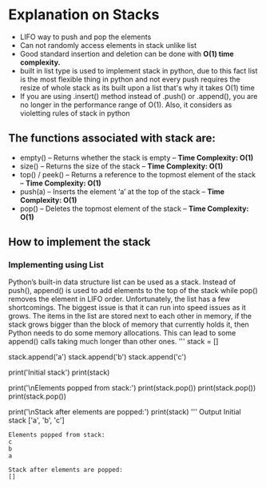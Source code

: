 # Explanation on Stacks
- LIFO way to push and pop the elements
- Can not randomly access elements in stack unlike list
- Good standard insertion and deletion can be done with **O(1) time complexity.**
- built in list type is used to implement stack in python, due to this fact list is the most flexible thing in python and not every push requires the resize of whole stack as its built upon a list that's why it takes O(1) time
- If you are using .insert() method instead of .push() or .append(), you are no longer in the performance range of O(1). Also, it considers as violetting rules of stack in python

## The functions associated with stack are:
- empty() – Returns whether the stack is empty – **Time Complexity: O(1)**
- size() – Returns the size of the stack – **Time Complexity: O(1)**
- top() / peek() – Returns a reference to the topmost element of the stack – **Time Complexity: O(1)**
- push(a) – Inserts the element ‘a’ at the top of the stack – **Time Complexity: O(1)**
- pop() – Deletes the topmost element of the stack – **Time Complexity: O(1)**

## How to implement the stack
### Implementing using List
Python’s built-in data structure list can be used as a stack. Instead of push(), append() is used to add elements to the top of the stack while pop() removes the element in LIFO order. Unfortunately, the list has a few shortcomings. The biggest issue is that it can run into speed issues as it grows. The items in the list are stored next to each other in memory, if the stack grows bigger than the block of memory that currently holds it, then Python needs to do some memory allocations. This can lead to some append() calls taking much longer than other ones.
'''
stack = []

stack.append('a')
stack.append('b')
stack.append('c')
  
print('Initial stack')
print(stack)

print('\nElements popped from stack:')
print(stack.pop())
print(stack.pop())
print(stack.pop())
  
print('\nStack after elements are popped:')
print(stack)
'''
Output
    Initial stack
    ['a', 'b', 'c']

    Elements popped from stack:
    c
    b
    a

    Stack after elements are popped:
    []